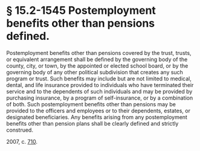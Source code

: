 # § 15.2-1545 Postemployment benefits other than pensions defined.

<p>Postemployment benefits other than pensions covered by the trust, trusts, or equivalent arrangement shall be defined by the governing body of the county, city, or town, by the appointed or elected school board, or by the governing body of any other political subdivision that creates any such program or trust. Such benefits may include but are not limited to medical, dental, and life insurance provided to individuals who have terminated their service and to the dependents of such individuals and may be provided by purchasing insurance, by a program of self-insurance, or by a combination of both. Such postemployment benefits other than pensions may be provided to the officers and employees or to their dependents, estates, or designated beneficiaries. Any benefits arising from any postemployment benefits other than pension plans shall be clearly defined and strictly construed.</p><p>2007, c. <a href='http://lis.virginia.gov/cgi-bin/legp604.exe?071+ful+CHAP0710'>710</a>.</p>
